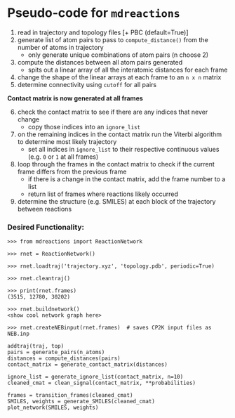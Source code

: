 # Pseudo-code for `mdreactions`

1. read in trajectory and topology files [+ PBC (default=True)]
2. generate list of atom pairs to pass to `compute_distance()` from the number of atoms in trajectory
    - only generate unique combinations of atom pairs (n choose 2)
3. compute the distances between all atom pairs generated
    - spits out a linear array of all the interatomic distances for each frame
4. change the shape of the linear arrays at each frame to an `n x n` matrix
5. determine connectivity using `cutoff` for all pairs

**Contact matrix is now generated at all frames**

6. check the contact matrix to see if there are any indices that never change
    - copy those indices into an `ignore_list`
7. on the remaining indices in the contact matrix run the Viterbi algorithm to determine most likely trajectory
    - set all indices in `ignore_list` to their respective continuous values (e.g. `0` or `1` at all frames)
8. loop through the frames in the contact matrix to check if the current frame differs from the previous frame
    - if there is a change in the contact matrix, add the frame number to a list
    - return list of frames where reactions likely occurred
9. determine the structure (e.g. SMILES) at each block of the trajectory between reactions


### Desired Functionality:
```
>>> from mdreactions import ReactionNetwork

>>> rnet = ReactionNetwork()

>>> rnet.loadtraj('trajectory.xyz', 'topology.pdb', periodic=True)

>>> rnet.cleantraj()

>>> print(rnet.frames)
(3515, 12780, 30202)

>>> rnet.buildnetwork()
<show cool network graph here>

>>> rnet.createNEBinput(rnet.frames)  # saves CP2K input files as NEB.inp
```

```
addtraj(traj, top)
pairs = generate_pairs(n_atoms)
distances = compute_distances(pairs)
contact_matrix = generate_contact_matrix(distances)

ignore_list = generate_ignore_list(contact_matrix, n=10)
cleaned_cmat = clean_signal(contact_matrix, **probabilities)

frames = transition_frames(cleaned_cmat)
SMILES, weights = generate_SMILES(cleaned_cmat)
plot_network(SMILES, weights)

```
